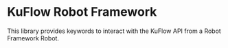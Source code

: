 KuFlow Robot Framework
==================================

This library provides keywords to interact with the KuFlow API from a Robot Framework Robot.